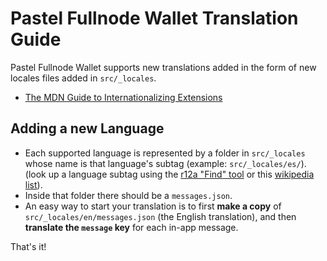 # Pastel Fullnode Wallet Translation Guide

Pastel Fullnode Wallet supports new translations added in the form of new locales files added in `src/_locales`.

- [The MDN Guide to Internationalizing Extensions](https://developer.mozilla.org/en-US/Add-ons/WebExtensions/Internationalization)

## Adding a new Language

- Each supported language is represented by a folder in `src/_locales` whose name is that language's subtag (example: `src/_locales/es/`). (look up a language subtag using the [r12a "Find" tool](https://r12a.github.io/app-subtags/) or this [wikipedia list](https://en.wikipedia.org/wiki/List_of_ISO_639-1_codes)).
- Inside that folder there should be a `messages.json`.
- An easy way to start your translation is to first **make a copy** of `src/_locales/en/messages.json` (the English translation), and then **translate the `message` key** for each in-app message.

That's it!
